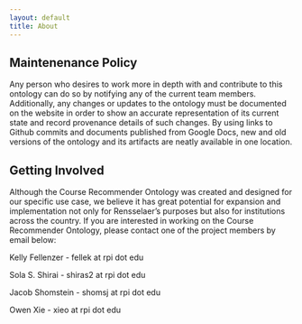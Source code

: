 ```yaml
---
layout: default
title: About
---
```


## Maintenenance Policy

Any person who desires to work more in depth with and contribute to this ontology can do so by notifying any of the 
current team members. Additionally, any changes or updates to the ontology must be documented on the website in order 
to show an accurate representation of its current state and record provenance details of such changes. By using links
to Github commits and documents published from Google Docs, new and old versions of the ontology and its artifacts
are neatly available in one location.

## Getting Involved

Although the Course Recommender Ontology was created and designed for our specific use case, we believe it has great 
potential for expansion and implementation not only for Rensselaer’s purposes but also for institutions across the
country. If you are interested in working on the Course Recommender Ontology, please contact one of the project 
members by email below:

Kelly Fellenzer - fellek at rpi dot edu

Sola S. Shirai - shiras2 at rpi dot edu

Jacob Shomstein - shomsj at rpi dot edu

Owen Xie  - xieo at rpi dot edu
